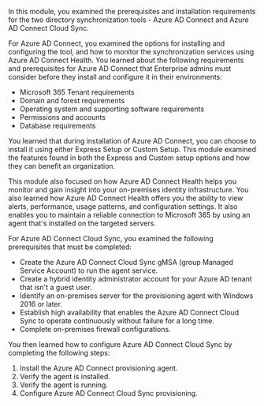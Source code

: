In this module, you examined the prerequisites and installation requirements for the two directory synchronization tools - Azure AD Connect and Azure AD Connect Cloud Sync.

For Azure AD Connect, you examined the options for installing and configuring the tool, and how to monitor the synchronization services using Azure AD Connect Health. You learned about the following requirements and prerequisites for Azure AD Connect that Enterprise admins must consider before they install and configure it in their environments:

 -  Microsoft 365 Tenant requirements
 -  Domain and forest requirements
 -  Operating system and supporting software requirements
 -  Permissions and accounts
 -  Database requirements

You learned that during installation of Azure AD Connect, you can choose to install it using either Express Setup or Custom Setup. This module examined the features found in both the Express and Custom setup options and how they can benefit an organization.

This module also focused on how Azure AD Connect Health helps you monitor and gain insight into your on-premises identity infrastructure. You also learned how Azure AD Connect Health offers you the ability to view alerts, performance, usage patterns, and configuration settings. It also enables you to maintain a reliable connection to Microsoft 365 by using an agent that's installed on the targeted servers.

For Azure AD Connect Cloud Sync, you examined the following prerequisites that must be completed:

 -  Create the Azure AD Connect Cloud Sync gMSA (group Managed Service Account) to run the agent service.
 -  Create a hybrid identity administrator account for your Azure AD tenant that isn't a guest user.
 -  Identify an on-premises server for the provisioning agent with Windows 2016 or later.
 -  Establish high availability that enables the Azure AD Connect Cloud Sync to operate continuously without failure for a long time.
 -  Complete on-premises firewall configurations.

You then learned how to configure Azure AD Connect Cloud Sync by completing the following steps:

1.  Install the Azure AD Connect provisioning agent.
2.  Verify the agent is installed.<br>
3.  Verify the agent is running.
4.  Configure Azure AD Connect Cloud Sync provisioning.
